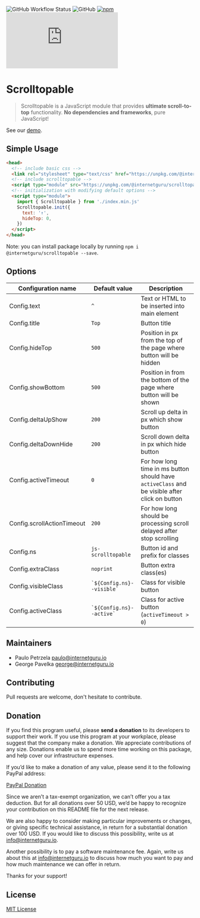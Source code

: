
![GitHub Workflow Status](https://img.shields.io/github/workflow/status/internetguru/scrolltopable/Build)
![GitHub](https://img.shields.io/github/license/internetguru/scrolltopable)
[![npm](https://img.shields.io/npm/v/@internetguru/scrolltopable)](https://www.npmjs.com/package/@internetguru/scrolltopable)
![GitHub file size in bytes](https://img.shields.io/github/size/internetguru/scrolltopable/index.min.js?label=minified%20size)

# Scrolltopable

> Scrolltopable is a JavaScript module that provides **ultimate scroll-to-top** functionality. **No dependencies and frameworks**, pure JavaScript!

See our [demo](https://internetguru.github.io/scrolltopable/).

## Simple Usage

```html
<head>
  <!-- include basic css -->
  <link rel="stylesheet" type="text/css" href="https://unpkg.com/@internetguru/scrolltopable@latest/basic.css"/>
  <!-- include scrolltopable -->
  <script type="module" src="https://unpkg.com/@internetguru/scrolltopable@latest/index.min.js"></script>
  <!-- initialization with modifying default options -->
  <script type="module">
    import { Scrolltopable } from './index.min.js'
    Scrolltopable.init({
      text: '↑',
      hideTop: 0,
    })
  </script>
</head>
```

Note: you can install package locally by running `npm i @internetguru/scrolltopable --save`.

## Options

|Configuration name|Default value|Description|
|------------------|-------------|-----------|
| Config.text | `^` | Text or HTML to be inserted into main element |
| Config.title | `Top` | Button title |
| Config.hideTop | `500` | Position in px from the top of the page where button will be hidden |
| Config.showBottom | `500` | Position in from the bottom of the page where button will be shown |
| Config.deltaUpShow | `200` | Scroll up delta in px which show button |
| Config.deltaDownHide | `200` | Scroll down delta in px which hide button |
| Config.activeTimeout | `0` | For how long time in ms button should have `activeClass` and be visible after click on button |
| Config.scrollActionTimeout | `200` | For how long should be processing scroll delayed after stop scrolling |
| Config.ns | `js-scrolltopable` | Button id and prefix for classes |
| Config.extraClass | `noprint` | Button extra class(es) |
| Config.visibleClass | `` `${Config.ns}--visible` `` | Class for visible button |
| Config.activeClass | `` `${Config.ns}--active` `` | Class for active button (`activeTimeout > 0`) |

## Maintainers

-  Paulo Petrzela paulo@internetguru.io
-  George Pavelka george@internetguru.io

## Contributing

Pull requests are welcome, don't hesitate to contribute.

## Donation

If you find this program useful, please **send a donation** to its developers to support their work. If you use this program at your workplace, please suggest that the company make a donation. We appreciate contributions of any size. Donations enable us to spend more time working on this package, and help cover our infrastructure expenses.

If you’d like to make a donation of any value, please send it to the following PayPal address:

[PayPal Donation](https://www.paypal.com/donate/?hosted_button_id=FVH97VVYW8NM6)

Since we aren’t a tax-exempt organization, we can’t offer you a tax deduction. But for all donations over 50 USD, we’d be happy to recognize your contribution on this README file for the next release.

We are also happy to consider making particular improvements or changes, or giving specific technical assistance, in return for a substantial donation over 100 USD. If you would like to discuss this possibility, write us at info@internetguru.io.

Another possibility is to pay a software maintenance fee. Again, write us about this at info@internetguru.io to discuss how much you want to pay and how much maintenance we can offer in return.

Thanks for your support!

## License

[MIT License](LICENSE)
